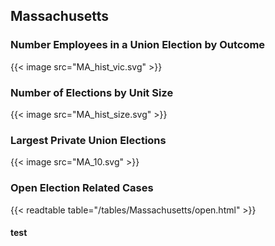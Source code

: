 ##  Massachusetts

### Number Employees in a Union Election by Outcome
{{< image src="MA_hist_vic.svg" >}}

### Number of Elections by Unit Size
{{< image src="MA_hist_size.svg" >}}

### Largest Private Union Elections
{{< image src="MA_10.svg" >}}

### Open Election Related Cases
{{< readtable table="/tables/Massachusetts/open.html" >}}

#### test
